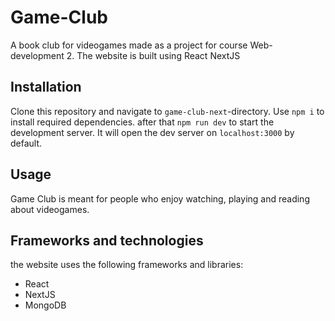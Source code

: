 # Game-Club
A book club for videogames made as a project for course Web-development 2. The website is built using React NextJS


## Installation
Clone this repository and navigate to `game-club-next`-directory. 
Use `npm i` to install required dependencies. after that `npm run dev` to start the development server. It will open the dev server on `localhost:3000` by default.

## Usage
Game Club is meant for people who enjoy watching, playing and reading about videogames.

## Frameworks and technologies

the website uses the following frameworks and libraries:

- React
- NextJS
- MongoDB
